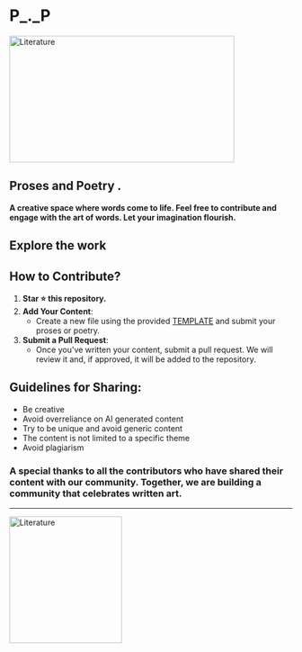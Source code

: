 # P_._P
<img align="centre" alt="Literature" height="225" width="400" src="https://thesewriterly.files.wordpress.com/2016/02/giphy-1.gif">

## Proses and Poetry .  
**A creative space where words come to life. Feel free to contribute and engage with the art of words. Let your imagination flourish.** 


## Explore the work


## How to Contribute?
1. **Star :star: this repository.**
2. **Add Your Content**:
   - Create a new file using the provided [TEMPLATE]() and submit your proses or poetry.
3. **Submit a Pull Request**:
   - Once you've written your content, submit a pull request. We will review it and, if approved, it will be added to the repository.
  

## Guidelines for Sharing:
   - Be creative 
   - Avoid overreliance on AI generated content
   - Try to be unique and avoid generic content
   - The content is not limited to a specific theme
   - Avoid plagiarism


### A special thanks to all the contributors who have shared their content with our community. Together, we are building a community that celebrates written art.


---

<img align="centre" alt="Literature" height="225" width="200" src="https://i5.walmartimages.com/asr/17201e91-a6bc-4c1b-800b-be3e57fd03cb.c419e1fedaa9e125fe27c02196ae2257.jpeg">

